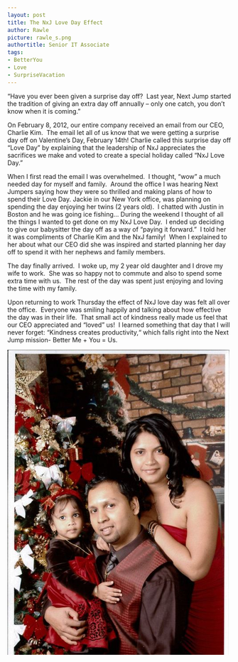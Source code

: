 ```yaml
---
layout: post
title: The NxJ Love Day Effect
author: Rawle
picture: rawle_s.png
authortitle: Senior IT Associate
tags:
- BetterYou
- Love
- SurpriseVacation
---
```


“Have you ever been given a surprise day off?  Last year, Next Jump started the tradition of giving an extra day off annually – only one catch, you don’t know when it is coming.”

On February 8, 2012, our entire company received an email from our CEO, Charlie Kim.  The email let all of us know that we were getting a surprise day off on Valentine’s Day, February 14th! Charlie called this surprise day off “Love Day” by explaining that the leadership of NxJ appreciates the sacrifices we make and voted to create a special holiday called “NxJ Love Day.”

When I first read the email I was overwhelmed.  I thought, “wow” a much needed day for myself and family.  Around the office I was hearing Next Jumpers saying how they were so thrilled and making plans of how to spend their Love Day. Jackie in our New York office, was planning on spending the day enjoying her twins (2 years old).  I chatted with Justin in Boston and he was going ice fishing… During the weekend I thought of all the things I wanted to get done on my NxJ Love Day.  I ended up deciding to give our babysitter the day off as a way of “paying it forward.”  I told her it was compliments of Charlie Kim and the NxJ family!  When I explained to her about what our CEO did she was inspired and started planning her day off to spend it with her nephews and family members.

The day finally arrived.  I woke up, my 2 year old daughter and I drove my wife to work.  She was so happy not to commute and also to spend some extra time with us.  The rest of the day was spent just enjoying and loving the time with my family.

Upon returning to work Thursday the effect of NxJ love day was felt all over the office.  Everyone was smiling happily and talking about how effective the day was in their life.  That small act of kindness really made us feel that our CEO appreciated and “loved” us!  I learned something that day that I will never forget: “Kindness creates productivity,“ which falls right into the Next Jump mission- Better Me + You = Us.


![](/images/the-nxj-love-day-effect-1.jpg)